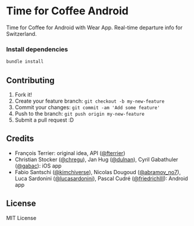 # Time for Coffee Android

Time for Coffee for Android with Wear App. Real-time departure info for Switzerland.

### Install dependencies

```bash
bundle install
```

## Contributing

1. Fork it!
2. Create your feature branch: `git checkout -b my-new-feature`
3. Commit your changes: `git commit -am 'Add some feature'`
4. Push to the branch: `git push origin my-new-feature`
5. Submit a pull request :D

## Credits

- François Terrier: original idea, API ([@fterrier](https://twitter.com/@fterrier))
- Christian Stocker ([@chregu](https://twitter.com/@chregu)), Jan Hug ([@dulnan](https://twitter.com/@dulnan)), Cyril Gabathuler ([@gabac](https://twitter.com/@gabac)): iOS app
- Fabio Santschi ([@kimchiverse](https://twitter.com/@kimchiverse)), Nicolas Dougoud ([@abramov_no7](https://twitter.com/@abramov_no7)), Luca Sardonini ([@lucasardonini](https://github.com/lucasardonini)), Pascal Cudré ([@friedrichIII](https://github.com/friedrichIII)): Android app

## License

MIT License
